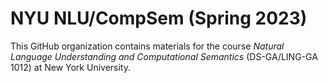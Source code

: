 # NYU NLU/CompSem (Spring 2023)

This GitHub organization contains materials for the course _Natural Language Understanding and Computational Semantics_ (DS-GA/LING-GA 1012) at New York University.

